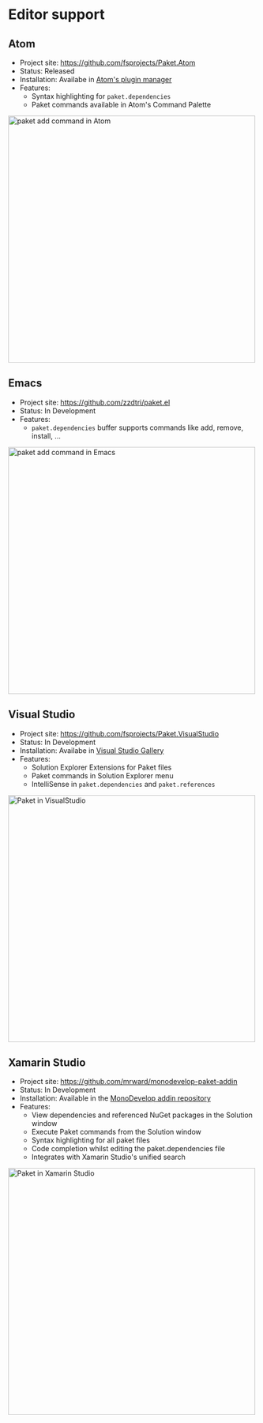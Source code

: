 # Editor support

## Atom

* Project site: https://github.com/fsprojects/Paket.Atom
* Status: Released
* Installation: Availabe in [Atom's plugin manager](https://atom.io/packages/paket)
* Features:
  * Syntax highlighting for `paket.dependencies`
  * Paket commands available in Atom's Command Palette

<a href="img/paket-add-atom.gif"><img src="img/paket-add-atom.gif" alt="paket add command in Atom" title="paket add command in Atom" width="500"></a>

## Emacs

* Project site: https://github.com/zzdtri/paket.el
* Status: In Development
* Features:
  * `paket.dependencies` buffer supports commands like add, remove, install, ...

<a href="img/paket-add-emacs.gif"><img src="img/paket-add-emacs.gif" alt="paket add command in Emacs" title="paket add command in Emacs" width="500"></a>

## Visual Studio

* Project site: https://github.com/fsprojects/Paket.VisualStudio
* Status: In Development
* Installation: Availabe in [Visual Studio Gallery](https://visualstudiogallery.msdn.microsoft.com/ce104917-e8b3-4365-9490-8432c6e75c36)
* Features:
  * Solution Explorer Extensions for Paket files
  * Paket commands in Solution Explorer menu  
  * IntelliSense in `paket.dependencies` and `paket.references`

<a href="img/paket.visualstudio.png"><img src="img/paket.visualstudio.png" alt="Paket in VisualStudio" title="Paket in VisualStudio" width="500"></a>

## Xamarin Studio

* Project site: https://github.com/mrward/monodevelop-paket-addin
* Status: In Development
* Installation: Available in the [MonoDevelop addin repository](http://addins.monodevelop.com/)
* Features:
	* View dependencies and referenced NuGet packages in the Solution window
	* Execute Paket commands from the Solution window
	* Syntax highlighting for all paket files
	* Code completion whilst editing the paket.dependencies file
	* Integrates with Xamarin Studio's unified search

<a href="img/paket-xamarin-studio.png"><img src="img/paket-xamarin-studio.png" alt="Paket in Xamarin Studio" title="Paket in Xamarin Studio" width="500"></a>